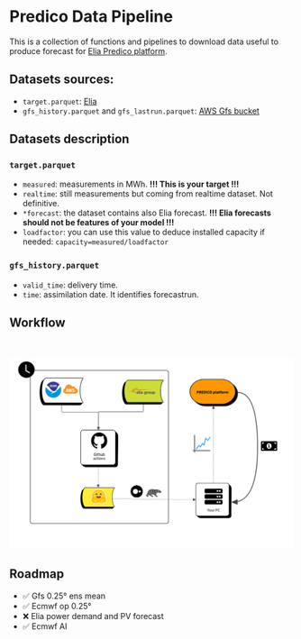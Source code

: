 # Predico Data Pipeline
This is a collection of functions and pipelines to download data useful to produce forecast for [Elia Predico platform](https://innovation.eliagroup.eu/en/projects/predico-collaborative-forecasting-platform).


## Datasets sources:
* `target.parquet`: [Elia](https://opendata.elia.be/explore/?q=Wind%20power&disjunctive.theme&disjunctive.dcat.granularity&disjunctive.dcat.accrualperiodicity&disjunctive.keyword&sort=explore.popularity_score)
* `gfs_history.parquet` and `gfs_lastrun.parquet`: [AWS Gfs bucket](https://noaa-gefs-pds.s3.amazonaws.com/index.html)

## Datasets description

### `target.parquet`
* `measured`: measurements in MWh. **!!! This is your target !!!**
* `realtime`: still measurements but coming from realtime dataset. Not definitive.
* `*forecast`: the dataset contains also Elia forecast. **!!! Elia forecasts should not be features of your model !!!**
* `loadfactor`: you can use this value to deduce installed capacity if needed: `capacity=measured/loadfactor`

### `gfs_history.parquet`
* `valid_time`: delivery time.
* `time`: assimilation date. It identifies forecastrun.

  
## Workflow

<br><br>
<img src = "https://raw.githubusercontent.com/clarkmaio/predico_datapipeline/refs/heads/main/assets/predico_datapipeline_workflow.png" style="width:1000px;">


## Roadmap
* ✅ Gfs 0.25° ens mean
* ✅ Ecmwf op 0.25°
* ❌ Elia power demand and PV forecast
* ✅ Ecmwf AI
